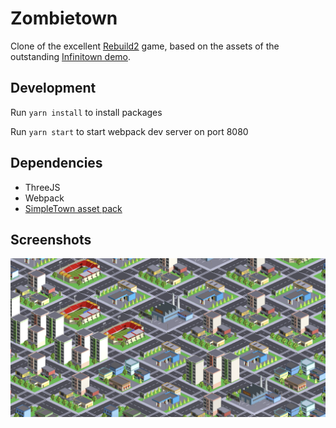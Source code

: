 # Zombietown

Clone of the excellent [Rebuild2](http://www.rebuild2.net/) game, based on the assets of the outstanding [Infinitown demo](http://demos.littleworkshop.fr/infinitown).

## Development

Run `yarn install` to install packages

Run `yarn start` to start webpack dev server on port 8080

## Dependencies

* ThreeJS
* Webpack
* [SimpleTown asset pack](https://www.cgtrader.com/3d-models/exterior/cityscape/simplepoly-city-low-poly-assets)

## Screenshots

![screenshot1](./screenshots/zombietown03.png)
